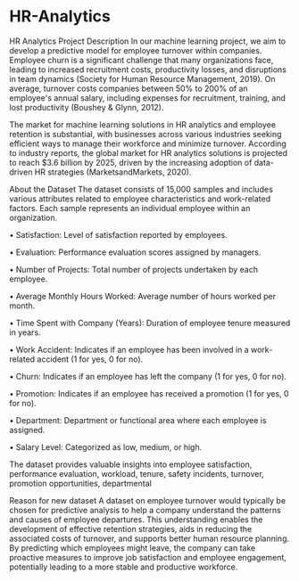 # HR-Analytics
HR Analytics
Project Description
In our machine learning project, we aim to develop a predictive model for employee turnover within companies. Employee churn is a significant challenge that many organizations face, leading to increased recruitment costs, productivity losses, and disruptions in team dynamics (Society for Human Resource Management, 2019). On average, turnover costs companies between 50% to 200% of an employee's annual salary, including expenses for recruitment, training, and lost productivity (Boushey & Glynn, 2012).

The market for machine learning solutions in HR analytics and employee retention is substantial, with businesses across various industries seeking efficient ways to manage their workforce and minimize turnover. According to industry reports, the global market for HR analytics solutions is projected to reach $3.6 billion by 2025, driven by the increasing adoption of data-driven HR strategies (MarketsandMarkets, 2020).

About the Dataset
The dataset consists of 15,000 samples and includes various attributes related to employee characteristics and work-related factors. Each sample represents an individual employee within an organization.

• Satisfaction: Level of satisfaction reported by employees.

• Evaluation: Performance evaluation scores assigned by managers.

• Number of Projects: Total number of projects undertaken by each employee.

• Average Monthly Hours Worked: Average number of hours worked per month.

• Time Spent with Company (Years): Duration of employee tenure measured in years.

• Work Accident: Indicates if an employee has been involved in a work-related accident (1 for yes, 0 for no).

• Churn: Indicates if an employee has left the company (1 for yes, 0 for no).

• Promotion: Indicates if an employee has received a promotion (1 for yes, 0 for no).

• Department: Department or functional area where each employee is assigned.

• Salary Level: Categorized as low, medium, or high.

The dataset provides valuable insights into employee satisfaction, performance evaluation, workload, tenure, safety incidents, turnover, promotion opportunities, departmental

Reason for new dataset
A dataset on employee turnover would typically be chosen for predictive analysis to help a company understand the patterns and causes of employee departures. This understanding enables the development of effective retention strategies, aids in reducing the associated costs of turnover, and supports better human resource planning. By predicting which employees might leave, the company can take proactive measures to improve job satisfaction and employee engagement, potentially leading to a more stable and productive workforce.

